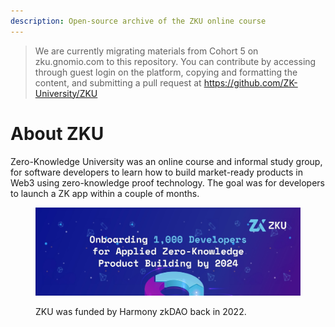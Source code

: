 ```yaml
---
description: Open-source archive of the ZKU online course
---
```


> We are currently migrating materials from Cohort 5 on zku.gnomio.com to this repository. You can contribute by accessing through guest login on the platform, copying and formatting the content, and submitting a pull request at https://github.com/ZK-University/ZKU

# About ZKU

Zero-Knowledge University was an online course and informal study group, for software developers to learn how to build market-ready products in Web3 using zero-knowledge proof technology. The goal was for developers to launch a ZK app within a couple of months.

<figure><img src=".gitbook/assets/ZKU.jpeg" alt=""><figcaption><p>ZKU was funded by Harmony zkDAO back in 2022.</p></figcaption></figure>
